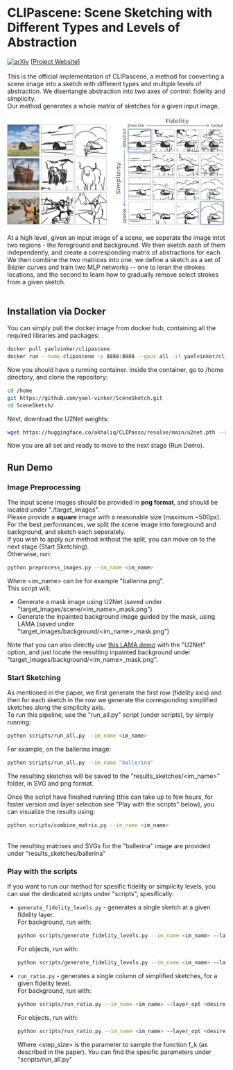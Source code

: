 # CLIPascene: Scene Sketching with Different Types and Levels of Abstraction

[![arXiv](https://img.shields.io/badge/arXiv-2108.00946-b31b1b.svg)](https://arxiv.org/abs/2211.17256)
[[Project Website](https://clipascene.github.io/CLIPascene/)]
<br>
<br>
This is the official implementation of CLIPascene, a method for converting a scene image into a sketch with different types and multiple levels of abstraction. We disentangle abstraction into two axes of control: fidelity and simplicity. <br>
Our method generates a whole matrix of sketches for a given input image. <br>


<img src="repo_images/teaser_4.png" width="800">

At a high level, given an input image of a scene, we seperate the image intot two regions - the foreground and background.
We then sketch each of them independently, and create a corresponding matrix of abstractions for each.
We then combine the two matrices into one. we define a sketch as a set of Bézier curves and train two MLP networks -- one to leran the strokes locations, and the second to learn how to gradually remove select strokes from a given sketch. <br>
<br>

## Installation via Docker
You can simply pull the docker image from docker hub, containing all the required libraries and packages:
```bash
docker pull yaelvinker/clipascene
docker run --name clipascene -p 8888:8888 --gpus all -it yaelvinker/clipasso_docker /bin/bash
```
Now you should have a running container.
Inside the container, go to /home directory, and clone the repository:

```bash
cd /home
git https://github.com/yael-vinker/SceneSketch.git
cd SceneSketch/
```

Next, download the U2Net weights:
```bash
wget https://huggingface.co/akhaliq/CLIPasso/resolve/main/u2net.pth --output-document=U2Net_/saved_models/u2net.pth
```

Now you are all set and ready to move to the next stage (Run Demo).


## Run Demo
### Image Preprocessing
The input scene images should be provided in __png format__, and should be located under "./target_images". <br>
Please provide a __square__ image with a reasonable size (maximum ~500px). <br>
For the best performances, we split the scene image into foreground and background, and sketch each seperately. <br>
If you wish to apply our method without the split, you can move on to the next stage (Start Sketching). <br>
Otherwise, run:
```bash
python preprocess_images.py --im_name <im_name>
```
Where <im_name> can be for example "ballerina.png". <br>
This script will:
* Generate a mask image using U2Net (saved under "target_images/scene/<im_name>_mask.png")
* Generate the inpainted background image guided by the mask, using LAMA (saved under "target_images/background/<im_name>_mask.png") <br>

Note that you can also directly use [this LAMA demo](https://huggingface.co/spaces/akhaliq/lama) with the "U2Net" option, and just locate the resulting inpainted background under "target_images/background/<im_name>_mask.png".

### Start Sketching
As mentioned in the paper, we first generate the first row (fidelity axis) and then for each sketch in the row we generate the corresponding simplified sketches along the simplicity axis. <br> 
To run this pipeline, use the "run_all.py" script (under scripts), by simply running:
```bash
python scripts/run_all.py --im_name <im_name>
```
For example, on the ballerina image:
```bash
python scripts/run_all.py --im_name "ballerina"
```
The resulting sketches will be saved to the "results_sketches/<im_name>" folder, in SVG and png format.


Once the script have finished running (this can take up to few hours, for faster version and layer selection see "Play with the scripts" below), you can visualize the results using:
```bash
python scripts/combine_matrix.py --im_name <im_name>
```
<br>
The resulting matrixes and SVGs for the "ballerina" image are provided under "results_sketches/ballerina"
<br>

### Play with the scripts

If you want to run our method for spesific fidelity or simplicity levels, you can use the dedicated scripts under "scripts", spesifically:
* ```generate_fidelity_levels.py``` - generates a single sketch at a given fidelity layer. <br>
    For background, run with:
    ```bash
    python scripts/generate_fidelity_levels.py --im_name <im_name> --layer_opt <desired_layer> --object_or_background "background"
    ```
    For objects, run with:
    ```bash
    python scripts/generate_fidelity_levels.py --im_name <im_name> --layer_opt <desired_layer> --object_or_background "object" --resize_obj 1
    ```
* ```run_ratio.py``` - generates a single column of simplified sketches, for a given fidelity level. <br>
    For background, run with:
    ```bash
    python scripts/run_ratio.py --im_name <im_name> --layer_opt <desired_layer> --object_or_background "background" --min_div <step_size>
    ```
    For objects, run with:
    ```bash
    python scripts/run_ratio.py --im_name <im_name> --layer_opt <desired_layer> --object_or_background "object" --min_div <step_size> --resize 1
    ```
    Where <step_size> is the parameter to sample the function f_k (as described in the paper). You can find the spesific parameters under   "scripts/run_all.py" 



